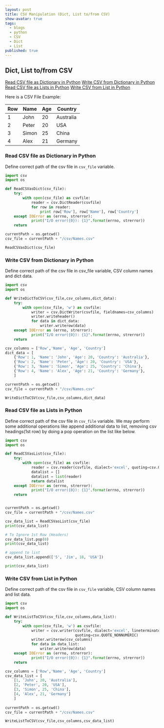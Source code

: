 ```yaml
---
layout: post
title: CSV Manipulation (Dict, List to/from CSV)
show-avatar: true
tags:
  - blogs
  - python
  - CSV
  - Dict
  - List
published: true
---
```



## Dict, List to/from CSV


[Read CSV file as Dictionary in Python](#csv2dict)
[Write CSV from Dictionary in Python](#dict2csv)
[Read CSV file as Lists in Python](#csv2list)
[Write CSV from List in Python](#list2csv)


Here is a CSV File Example:

|Row|Name|Age|Country|
| ---|--- | ---|-------- |
|1|John|20|Australia|
|2|Peter|20|USA|
|3|Simon|25|China|
|4|Alex|21|Germany|


### Read CSV file as Dictionary in Python <a id="csv2dict"></a>
Define correct path of the csv file in `csv_file` variable.

``` python
import csv
import os

def ReadCSVasDict(csv_file):
    try:
        with open(csv_file) as csvfile:
            reader = csv.DictReader(csvfile)
            for row in reader:
                print row['Row'], row['Name'], row['Country']
    except IOError as (errno, strerror):
            print("I/O error({0}): {1}".format(errno, strerror))    
    return

currentPath = os.getcwd()
csv_file = currentPath + "/csv/Names.csv"

ReadCSVasDict(csv_file)
```


### Write CSV from Dictionary in Python <a id="dict2csv"></a>
Define correct path of the csv file in csv_file variable, CSV column names and dict data.

``` python
import csv
import os

def WriteDictToCSV(csv_file,csv_columns,dict_data):
    try:
        with open(csv_file, 'w') as csvfile:
            writer = csv.DictWriter(csvfile, fieldnames=csv_columns)
            writer.writeheader()
            for data in dict_data:
                writer.writerow(data)
    except IOError as (errno, strerror):
            print("I/O error({0}): {1}".format(errno, strerror))    
    return            

csv_columns = ['Row','Name', 'Age', 'Country']
dict_data = [
    {'Row': 1, 'Name': 'John', 'Age': 20, 'Country': 'Australia'},
    {'Row': 2, 'Name': 'Peter', 'Age': 20, 'Country': 'USA'},
    {'Row': 3, 'Name': 'Simon', 'Age': 25, 'Country': 'China'},
    {'Row': 4, 'Name': 'Alex', 'Age': 21, 'Country': 'Germany'},
    ]

currentPath = os.getcwd()
csv_file = currentPath + "/csv/Names.csv"

WriteDictToCSV(csv_file,csv_columns,dict_data)
```


### Read CSV file as Lists in Python <a id="csv2list"></a>
Define correct path of the csv file in `csv_file` variable. We may perform some additional operations like append additional data to list, removing csv headings(1st row) by doing a pop operation on the list like below.

``` python
import csv
import os

def ReadCSVasList(csv_file):
    try:
        with open(csv_file) as csvfile:
            reader = csv.reader(csvfile, dialect='excel', quoting=csv.QUOTE_NONNUMERIC)
            datalist = []
            datalist = list(reader)
            return datalist
    except IOError as (errno, strerror):
            print("I/O error({0}): {1}".format(errno, strerror))    
    return        


currentPath = os.getcwd()
csv_file = currentPath + "/csv/Names.csv"

csv_data_list = ReadCSVasList(csv_file)
print(csv_data_list)

# To Ignore 1st Row (Headers)          
csv_data_list.pop(0)
print(csv_data_list)

# append to list
csv_data_list.append(['5', 'Jim', 18, 'USA'])

print(csv_data_list)
```


### Write CSV from List in Python <a id="list2csv"></a>

Define correct path of the csv file in `csv_file` variable, CSV column names and list data.
``` python
import csv
import os

def WriteListToCSV(csv_file,csv_columns,data_list):
    try:
        with open(csv_file, 'w') as csvfile:
            writer = csv.writer(csvfile, dialect='excel', lineterminator = '\n', 
                                quoting=csv.QUOTE_NONNUMERIC)
            writer.writerow(csv_columns)
            for data in data_list:
                writer.writerow(data)
    except IOError as (errno, strerror):
            print("I/O error({0}): {1}".format(errno, strerror))    
    return              

csv_columns = ['Row','Name', 'Age', 'Country']
csv_data_list = [
    [1, 'John', 20, 'Australia'],
    [2, 'Peter', 20, 'USA'],
    [3, 'Simon', 25, 'China'],
    [4, 'Alex', 21, 'Germany']
    ]
    
currentPath = os.getcwd()
csv_file = currentPath + "/csv/Names.csv"

WriteListToCSV(csv_file,csv_columns,csv_data_list)
```


